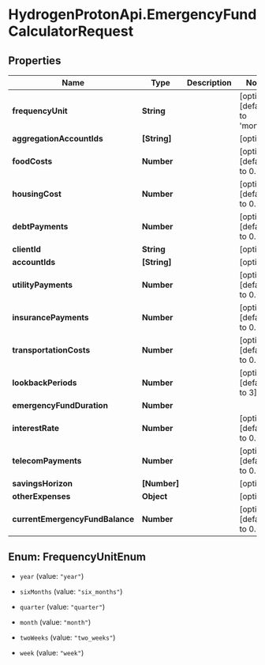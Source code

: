 # HydrogenProtonApi.EmergencyFundCalculatorRequest

## Properties
Name | Type | Description | Notes
------------ | ------------- | ------------- | -------------
**frequencyUnit** | **String** |  | [optional] [default to 'month']
**aggregationAccountIds** | **[String]** |  | [optional] 
**foodCosts** | **Number** |  | [optional] [default to 0.0]
**housingCost** | **Number** |  | [optional] [default to 0.0]
**debtPayments** | **Number** |  | [optional] [default to 0.0]
**clientId** | **String** |  | [optional] 
**accountIds** | **[String]** |  | [optional] 
**utilityPayments** | **Number** |  | [optional] [default to 0.0]
**insurancePayments** | **Number** |  | [optional] [default to 0.0]
**transportationCosts** | **Number** |  | [optional] [default to 0.0]
**lookbackPeriods** | **Number** |  | [optional] [default to 3]
**emergencyFundDuration** | **Number** |  | 
**interestRate** | **Number** |  | [optional] [default to 0.0]
**telecomPayments** | **Number** |  | [optional] [default to 0.0]
**savingsHorizon** | **[Number]** |  | [optional] 
**otherExpenses** | **Object** |  | [optional] 
**currentEmergencyFundBalance** | **Number** |  | [optional] [default to 0.0]


<a name="FrequencyUnitEnum"></a>
## Enum: FrequencyUnitEnum


* `year` (value: `"year"`)

* `sixMonths` (value: `"six_months"`)

* `quarter` (value: `"quarter"`)

* `month` (value: `"month"`)

* `twoWeeks` (value: `"two_weeks"`)

* `week` (value: `"week"`)




